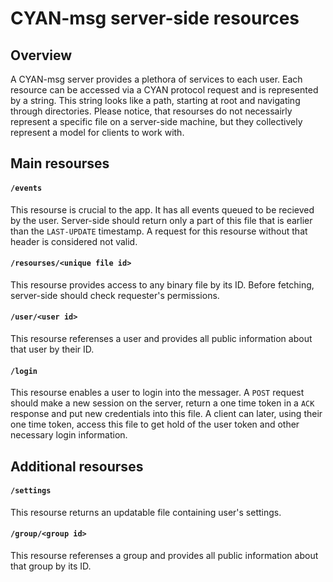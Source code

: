 CYAN-msg server-side resources
==============================

Overview
--------

A CYAN-msg server provides a plethora of services to each user. Each resource can be accessed via a CYAN protocol request and is represented by a string. This string looks like a path, starting at root and navigating through directories. Please notice, that resourses do not necessairly represent a specific file on a server-side machine, but they collectively represent a model for clients to work with.

Main resourses
--------------

#### `/events`

This resourse is crucial to the app. It has all events queued to be recieved by the user. Server-side should return only a part of this file that is earlier than the `LAST-UPDATE` timestamp. A request for this resourse without that header is considered not valid.

#### `/resourses/<unique file id>`

This resourse provides access to any binary file by its ID. Before fetching, server-side should check requester's permissions.

#### `/user/<user id>`

This resourse referenses a user and provides all public information about that user by their ID.

#### `/login`

This resourse enables a user to login into the messager. A `POST` request should make a new session on the server, return a one time token in a `ACK` response and put new credentials into this file. A client can later, using their one time token, access this file to get hold of the user token and other necessary login information.

Additional resourses
--------------------

#### `/settings`

This resourse returns an updatable file containing user's settings.

#### `/group/<group id>`

This resourse referenses a group and provides all public information about that group by its ID.
